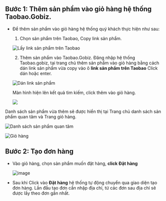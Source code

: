 ## Bước 1: Thêm sản phẩm vào giỏ hàng hệ thống Taobao.Gobiz. 
- Để thêm sản phẩm vào giỏ hàng hệ thống quý khách thực hiện như sau:
  1. Chọn sản phẩm trên Taobao, Copy link sản phẩm.
     
   ![Lấy link sản phẩm trên Taobao](https://github.com/gobizvn/gobiz-docs/assets/135328227/a145de3f-d7b2-4f8e-8a9f-61feefcd7179)

  2. Thêm sản phẩm vào Taobao.Gobiz.
     Đăng nhập hệ thống Taobao.gobiz, tại trang chủ thêm sản phẩm vào giỏ hàng bằng cách dán link sản phẩm vừa copy vào ô **link sản phẩm trên Taobao**
     Click dán hoặc enter.

  ![Dán link sản phẩm](https://github.com/gobizvn/gobiz-docs/assets/135328227/5c5ef8cb-155b-4913-b695-2a111ef054c8)

     Màn hình hiện lên kết quả tìm kiếm, click thêm vào giỏ hàng. 
  
  ![](https://github.com/gobizvn/gobiz-docs/assets/135328227/4381610f-19e5-4d74-af60-6f10bb87c9f9)
  
 Danh sách sản phẩm vừa thêm sẽ được hiển thị tại Trang chủ danh sách sản phẩm quan tâm và Trang giỏ hàng. 
    
 ![Danh sách sản phẩm quan tâm](https://github.com/gobizvn/gobiz-docs/assets/135328227/4f663a15-3258-4c7d-9729-75bd6a3f25d5)
 

 ![Giỏ hàng](https://github.com/gobizvn/gobiz-docs/assets/135328227/fcdac642-c58e-4db4-9828-e8e72b304d09)


## Bước 2: Tạo đơn hàng 

- Vào giỏ hàng, chọn sản phẩm muốn đặt hàng, **click Đặt hàng**

  ![image](https://github.com/gobizvn/gobiz-docs/assets/135328227/2c01d73f-e640-4386-a1da-23ab93abb8e7)

- Sau khi Click vào **Đặt hàng** hệ thống tự động chuyển qua giao diện tạo đơn hàng.
  Lần đầu tạo đơn cần nhập địa chỉ, từ các đơn sau địa chỉ sẽ được lấy theo đơn gần nhất.
  

  



